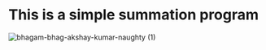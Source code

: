 # This is a simple summation program
![bhagam-bhag-akshay-kumar-naughty (1)](https://user-images.githubusercontent.com/116187246/198708319-559d744e-cd47-4037-b92a-5bc9fb068f2f.gif)

